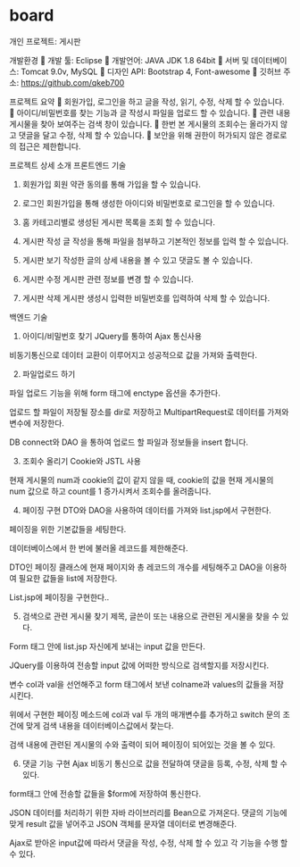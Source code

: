 # board

개인 프로젝트: 게시판

개발환경
	개발 툴: Eclipse
	개발언어: JAVA JDK 1.8 64bit
	서버 및 데이터베이스: Tomcat 9.0v, MySQL
	디자인 API: Bootstrap 4, Font-awesome
	깃허브 주소: https://github.com/qkeb700

프로젝트 요약
	회원가입, 로그인을 하고 글을 작성, 읽기, 수정, 삭제 할 수 있습니다.
	아이디/비밀번호를 찾는 기능과 글 작성시 파일을 업로드 할 수 있습니다.
	관련 내용 게시물을 찾아 보여주는 검색 창이 있습니다.
	한번 본 게시물의 조회수는 올라가지 않고 댓글을 달고 수정, 삭제 할 수 있습니다.
	보안을 위해 권한이 허가되지 않은 경로로의 접근은 제한합니다.

프로젝트 상세 소개
프론트엔드 기술
1.	회원가입
회원 약관 동의를 통해 가입을 할 수 있습니다.
 


2.	로그인
회원가입을 통해 생성한 아이디와 비밀번호로 로그인을 할 수 있습니다.
 


3.	홈
카테고리별로 생성된 게시판 목록을 조회 할 수 있습니다.
 


4.	게시판 작성
글 작성을 통해 파일을 첨부하고 기본적인 정보를 입력 할 수 있습니다.
 

5.	게시판 보기
작성한 글의 상세 내용을 볼 수 있고 댓글도 볼 수 있습니다.
 


6.	게시판 수정
게시판 관련 정보를 변경 할 수 있습니다.
 

7.	게시판 삭제
게시판 생성시 입력한 비밀번호를 입력하여 삭제 할 수 있습니다.
 



백엔드 기술 
1.	아이디/비밀번호 찾기
JQuery를 통하여 Ajax 통신사용
 
비동기통신으로 데이터 교환이 이루어지고 성공적으로 값을 가져와 출력한다.
 


2.	파일업로드 하기
 
파일 업로드 기능을 위해 form 태그에 enctype 옵션을 추가한다.

 
업로드 할 파일이 저장될 장소를 dir로 저장하고 MultipartRequest로 데이터를 가져와 변수에 저장한다.

 
DB connect와 DAO 을 통하여 업로드 할 파일과 정보들을 insert 합니다.

3.	조회수 올리기
Cookie와 JSTL 사용
 
현재 게시물의 num과 cookie의 값이 같지 않을 때, cookie의 값을 현재 게시물의 num 값으로 하고 count를 1 증가시켜서 조회수를 올려줍니다.

4.	페이징 구현
DTO와 DAO을 사용하여 데이터를 가져와 list.jsp에서 구현한다.
 
페이징을 위한 기본값들을 세팅한다.

 
 
 
데이터베이스에서 한 번에 불러올 레코드를 제한해준다.

 
DTO인 페이징 클래스에 현재 페이지와 총 레코드의 개수를 세팅해주고 DAO을 이용하여 필요한 값들을 list에 저장한다.

 
List.jsp에 페이징을 구현한다..


5.	검색으로 관련 게시물 찾기
제목, 글쓴이 또는 내용으로 관련된 게시물을 찾을 수 있다.
 
Form 태그 안에 list.jsp 자신에게 보내는 input 값을 만든다.

 
JQuery를 이용하여 전송할 input 값에 어떠한 방식으로 검색할지를 저장시킨다.

 
변수 col과 val을 선언해주고 form 태그에서 보낸 colname과 values의 값들을 저장시킨다.

 
 
 
위에서 구현한 페이징 메소드에 col과 val 두 개의 매개변수를 추가하고 switch 문의 조건에 맞게 검색 내용을 데이터베이스값에서 찾는다.



 
검색 내용에 관련된 게시물의 수와 출력이 되어 페이징이 되어있는 것을 볼 수 있다.


6.	댓글 기능 구현
Ajax 비동기 통신으로 값을 전달하여 댓글을 등록, 수정, 삭제 할 수 있다.
 
form태그 안에 전송할 값들을 $form에 저장하여 통신한다. 

 
 
JSON 데이터를 처리하기 위한 자바 라이브러리를 Bean으로 가져온다.
댓글의 기능에 맞게 result 값을 넣어주고 JSON 객체를 문자열 데이터로 변경해준다.
 
Ajax로 받아온 input값에 따라서 댓글을 작성, 수정, 삭제 할 수 있고 각 기능을 수행 할 수 있다. 


